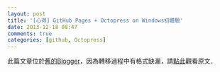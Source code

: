 ```yaml
---
layout: post
title: '[心得] GitHub Pages + Octopress on Windows初體驗'
date: 2013-12-18 08:47
comments: true
categories: [github, Octopress]
---
```

此篇文章位於[舊的Blogger](http://apolkingg8.blogspot.com/)，因為轉移過程中有格式缺漏，請[點此](http://apolkingg8.blogspot.com/2013/12/github-pages-octopress-on-windows.html)觀看原文．